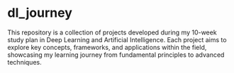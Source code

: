# dl_journey
This repository is a collection of projects developed during my 10-week study plan in Deep Learning and Artificial Intelligence. Each project aims to explore key concepts, frameworks, and applications within the field, showcasing my learning journey from fundamental principles to advanced techniques.
